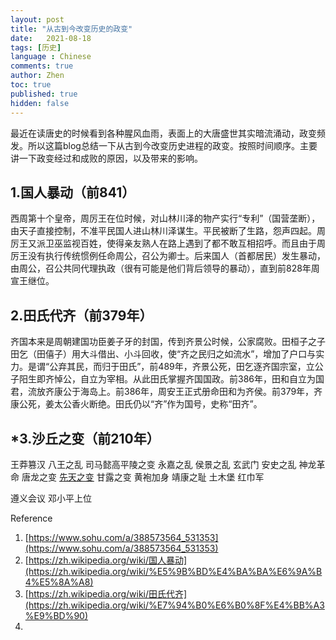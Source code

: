 ```yaml
---
layout: post
title: "从古到今改变历史的政变"
date:   2021-08-18
tags: [历史]
language : Chinese
comments: true
author: Zhen
toc: true
published: true
hidden: false
---
```

最近在读唐史的时候看到各种腥风血雨，表面上的大唐盛世其实暗流涌动，政变频发。所以这篇blog总结一下从古到今改变历史进程的政变。按照时间顺序。主要讲一下政变经过和成败的原因，以及带来的影响。

## 1.国人暴动（前841）
西周第十个皇帝，周厉王在位时候，对山林川泽的物产实行“专利”（国营垄断），由天子直接控制，不准平民国人进山林川泽谋生。平民被断了生路，怨声四起。周厉王又派卫巫监视百姓，使得亲友熟人在路上遇到了都不敢互相招呼。而且由于周厉王没有执行传统惯例任命周公，召公为卿士。后来国人（首都居民）发生暴动，由周公，召公共同代理执政（很有可能是他们背后领导的暴动），直到前828年周宣王继位。

## 2.田氏代齐（前379年）
齐国本来是周朝建国功臣姜子牙的封国，传到齐景公时候，公家腐败。田桓子之子田乞（田僖子）用大斗借出、小斗回收，使“齐之民归之如流水”，增加了户口与实力。是谓“公弃其民，而归于田氏”，前489年，齐景公死，田乞逐齐国宗室，立公子阳生即齐悼公，自立为宰相。从此田氏掌握齐国国政。前386年，田和自立为国君，流放齐康公于海岛上。前386年，周安王正式册命田和为齐侯。前379年，齐康公死，姜太公香火断绝。田氏仍以“齐”作为国号，史称“田齐”。

## ***3.沙丘之变（前210年）**

王莽篡汉
八王之乱
司马懿高平陵之变
永嘉之乱
侯景之乱
玄武门
安史之乱
神龙革命
唐龙之变 
[先天之变](https://zh.wikipedia.org/wiki/%E5%85%88%E5%A4%A9%E4%B9%8B%E8%AE%8A "先天之变")
甘露之变
黄袍加身
靖康之耻
土木堡
红巾军


遵义会议
邓小平上位

Reference
1. [https://www.sohu.com/a/388573564_531353](https://www.sohu.com/a/388573564_531353)
2. [https://zh.wikipedia.org/wiki/国人暴动](https://zh.wikipedia.org/wiki/%E5%9B%BD%E4%BA%BA%E6%9A%B4%E5%8A%A8)
3. [https://zh.wikipedia.org/wiki/田氏代齐](https://zh.wikipedia.org/wiki/%E7%94%B0%E6%B0%8F%E4%BB%A3%E9%BD%90)
4. 
<!--stackedit_data:
eyJoaXN0b3J5IjpbLTIxOTE4MTkyOSwtNjgzMzg0NTc3LC0zMz
gxNDIxNTcsLTIwMjg5NzE2MjUsMjk2NTc1MjU4XX0=
-->
